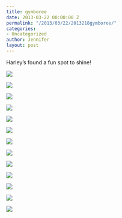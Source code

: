 ```yaml
---
title: gymboree
date: 2013-03-22 00:00:00 Z
permalink: "/2013/03/22/2013218gymboree/"
categories:
- Uncategorized
author: Jennifer
layout: post
---
```


Harley&#8217;s found a fun spot to shine!

<div class="image-gallery-wrapper">
  <p>
    <img src="/assets/images/gymboree/2013-03-20+09.44.38.jpg" />
  </p>

  <p>
    <img src="/assets/images/gymboree/2013-03-20+09.54.29.jpg" />
  </p>

  <p>
    <img src="/assets/images/gymboree/2013-03-20+09.54.43.jpg" />
  </p>

  <p>
    <img src="/assets/images/gymboree/2013-03-20+09.54.41.jpg" />
  </p>

  <p>
    <img src="/assets/images/gymboree/2013-03-20+09.44.37.jpg" />
  </p>

  <p>
    <img src="/assets/images/gymboree/2013-03-20+09.53.56.jpg" />
  </p>

  <p>
    <img src="/assets/images/gymboree/2013-03-20+09.52.18.jpg" />
  </p>

  <p>
    <img src="/assets/images/gymboree/2013-03-20+09.52.16.jpg" />
  </p>

  <p>
    <img src="/assets/images/gymboree/2013-03-20+09.52.15.jpg" />
  </p>

  <p>
    <img src="/assets/images/gymboree/2013-03-20+09.43.13.jpg" />
  </p>

  <p>
    <img src="/assets/images/gymboree/2013-03-20+09.44.37.jpg" />
  </p>

  <p>
    <img src="/assets/images/gymboree/2013-03-20+09.43.13.jpg" />
  </p>

  <p>
    <img src="/assets/images/gymboree/2013-03-20+09.42.55.jpg" />
  </p>
</div>
